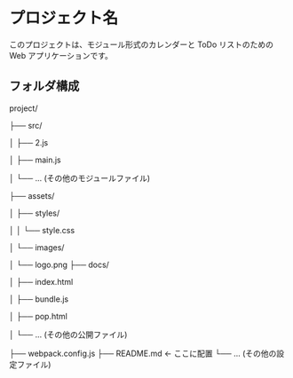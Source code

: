 # プロジェクト名

このプロジェクトは、モジュール形式のカレンダーと ToDo リストのための Web アプリケーションです。

## フォルダ構成

project/

├── src/

│   ├── 2.js

│   ├── main.js

│   └── ... (その他のモジュールファイル)

├── assets/

│   ├── styles/

│   │   └── style.css

│   └── images/

│       └── logo.png
├── docs/

│   ├── index.html

│   ├── bundle.js

│   ├── pop.html

│   └── ... (その他の公開ファイル)

├── webpack.config.js
├── README.md  ← ここに配置
└── ... (その他の設定ファイル)
